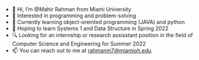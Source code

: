 - 👋 Hi, I’m @Mahir Rahman from Miami University
- 👀 Interested in programming and problem-solving
- 🌱 Currently learning object-oreinted programming (JAVA) and python
- 📘 Hoping to learn Systems 1 and Data Structure in Spring 2022
- 🔍 Looking for an internship or research assisstant position in the field of Computer Science and Engineering for Summer 2022
- 📫 You can reach out to me at rahmanm7@miamioh.edu

<!---
Cinereous2001/Cinereous2001 is a ✨ special ✨ repository because its `README.md` (this file) appears on your GitHub profile.
You can click the Preview link to take a look at your changes.
--->

